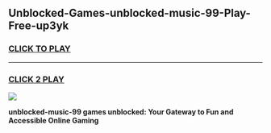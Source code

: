 
## Unblocked-Games-unblocked-music-99-Play-Free-up3yk
<h3>
<a href="https://premium76.site?title=unblocked-music-99&ref=20M">CLICK TO PLAY</a></h3>
<hr>

<h3>
<a href="https://premium76.site?title=unblocked-music-99&ref=20M">CLICK 2 PLAY</a>
  
</h3>

<a href="https://premium76.site?title=unblocked-music-99&ref=19M"><img src="https://clearcache.store/games.png"></a>


**unblocked-music-99 games unblocked: Your Gateway to Fun and Accessible Online Gaming**
